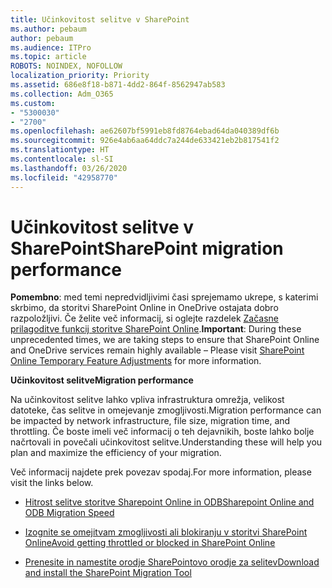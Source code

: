 ```yaml
---
title: Učinkovitost selitve v SharePoint
ms.author: pebaum
author: pebaum
ms.audience: ITPro
ms.topic: article
ROBOTS: NOINDEX, NOFOLLOW
localization_priority: Priority
ms.assetid: 686e8f18-b871-4dd2-864f-8562947ab583
ms.collection: Adm_O365
ms.custom:
- "5300030"
- "2700"
ms.openlocfilehash: ae62607bf5991eb8fd8764ebad64da040389df6b
ms.sourcegitcommit: 926e4ab6aa64ddc7a244de633421eb2b817541f2
ms.translationtype: HT
ms.contentlocale: sl-SI
ms.lasthandoff: 03/26/2020
ms.locfileid: "42958770"
---
```

# <a name="sharepoint-migration-performance"></a><span data-ttu-id="ddf5e-102">Učinkovitost selitve v SharePoint</span><span class="sxs-lookup"><span data-stu-id="ddf5e-102">SharePoint migration performance</span></span>

<span data-ttu-id="ddf5e-103">**Pomembno**: med temi nepredvidljivimi časi sprejemamo ukrepe, s katerimi skrbimo, da storitvi SharePoint Online in OneDrive ostajata dobro razpoložljivi. Če želite več informacij, si oglejte razdelek [Začasne prilagoditve funkcij storitve SharePoint Online](https://aka.ms/ODSPAdjustments).</span><span class="sxs-lookup"><span data-stu-id="ddf5e-103">**Important**: During these unprecedented times, we are taking steps to ensure that SharePoint Online and OneDrive services remain highly available – Please visit [SharePoint Online Temporary Feature Adjustments](https://aka.ms/ODSPAdjustments) for more information.</span></span>

<span data-ttu-id="ddf5e-104">**Učinkovitost selitve**</span><span class="sxs-lookup"><span data-stu-id="ddf5e-104">**Migration performance**</span></span>

<span data-ttu-id="ddf5e-105">Na učinkovitost selitve lahko vpliva infrastruktura omrežja, velikost datoteke, čas selitve in omejevanje zmogljivosti.</span><span class="sxs-lookup"><span data-stu-id="ddf5e-105">Migration performance can be impacted by network infrastructure, file size, migration time, and throttling.</span></span> <span data-ttu-id="ddf5e-106">Če boste imeli več informacij o teh dejavnikih, boste lahko bolje načrtovali in povečali učinkovitost selitve.</span><span class="sxs-lookup"><span data-stu-id="ddf5e-106">Understanding these will help you plan and maximize the efficiency of your migration.</span></span>

<span data-ttu-id="ddf5e-107">Več informacij najdete prek povezav spodaj.</span><span class="sxs-lookup"><span data-stu-id="ddf5e-107">For more information, please visit the links below.</span></span>

- [<span data-ttu-id="ddf5e-108">Hitrost selitve storitve Sharepoint Online in ODB</span><span class="sxs-lookup"><span data-stu-id="ddf5e-108">Sharepoint Online and ODB Migration Speed</span></span>](https://docs.microsoft.com/sharepointmigration/sharepoint-online-and-onedrive-migration-speed)

- [<span data-ttu-id="ddf5e-109">Izognite se omejitvam zmogljivosti ali blokiranju v storitvi SharePoint Online</span><span class="sxs-lookup"><span data-stu-id="ddf5e-109">Avoid getting throttled or blocked in SharePoint Online</span></span>](https://docs.microsoft.com/sharepoint/dev/general-development/how-to-avoid-getting-throttled-or-blocked-in-sharepoint-online)

- [<span data-ttu-id="ddf5e-110">Prenesite in namestite orodje SharePointovo orodje za selitev</span><span class="sxs-lookup"><span data-stu-id="ddf5e-110">Download and install the SharePoint Migration Tool</span></span>](https://docs.microsoft.com/sharepointmigration/introducing-the-sharepoint-migration-tool)
